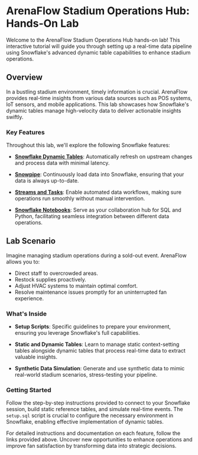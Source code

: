 # ArenaFlow Stadium Operations Hub: Hands-On Lab

Welcome to the ArenaFlow Stadium Operations Hub hands-on lab! This interactive tutorial will guide you through setting up a real-time data pipeline using Snowflake's advanced dynamic table capabilities to enhance stadium operations.

## Overview

In a bustling stadium environment, timely information is crucial. ArenaFlow provides real-time insights from various data sources such as POS systems, IoT sensors, and mobile applications. This lab showcases how Snowflake's dynamic tables manage high-velocity data to deliver actionable insights swiftly.

### Key Features

Throughout this lab, we'll explore the following Snowflake features:

- **[Snowflake Dynamic Tables](https://docs.snowflake.com/en/user-guide/dynamic-tables-intro)**: Automatically refresh on upstream changes and process data with minimal latency.

- **[Snowpipe](https://docs.snowflake.com/en/user-guide/pipelines-snowpipe.html)**: Continuously load data into Snowflake, ensuring that your data is always up-to-date.

- **[Streams and Tasks](https://docs.snowflake.com/en/user-guide/streams-intro.html)**: Enable automated data workflows, making sure operations run smoothly without manual intervention.

- **[Snowflake Notebooks](https://docs.snowflake.com/en/user-guide/sf-notebooks-intro.html)**: Serve as your collaboration hub for SQL and Python, facilitating seamless integration between different data operations.

## Lab Scenario

Imagine managing stadium operations during a sold-out event. ArenaFlow allows you to:

- Direct staff to overcrowded areas.
- Restock supplies proactively.
- Adjust HVAC systems to maintain optimal comfort.
- Resolve maintenance issues promptly for an uninterrupted fan experience.

### What's Inside

- **Setup Scripts**: Specific guidelines to prepare your environment, ensuring you leverage Snowflake's full capabilities.

- **Static and Dynamic Tables**: Learn to manage static context-setting tables alongside dynamic tables that process real-time data to extract valuable insights.

- **Synthetic Data Simulation**: Generate and use synthetic data to mimic real-world stadium scenarios, stress-testing your pipeline.

### Getting Started

Follow the step-by-step instructions provided to connect to your Snowflake session, build static reference tables, and simulate real-time events. The `setup.sql` script is crucial to configure the necessary environment in Snowflake, enabling effective implementation of dynamic tables.

For detailed instructions and documentation on each feature, follow the links provided above. Uncover new opportunities to enhance operations and improve fan satisfaction by transforming data into strategic decisions.

